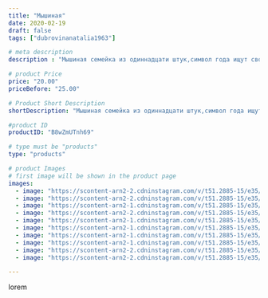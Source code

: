 ```yaml
---
title: "Мышиная"
date: 2020-02-19
draft: false
tags: ["dubrovinanatalia1963"]

# meta description
description : "Мышиная семейка из одиннадцати штук,символ года ищут своих новых хозяев,обращаться в личку"

# product Price
price: "20.00"
priceBefore: "25.00"

# Product Short Description
shortDescription: "Мышиная семейка из одиннадцати штук,символ года ищут своих новых хозяев,обращаться в личку"

#product ID
productID: "B8wZmUTnh69"

# type must be "products"
type: "products"

# product Images
# first image will be shown in the product page
images:
  - image: "https://scontent-arn2-2.cdninstagram.com/v/t51.2885-15/e35/85181988_115325513379284_2064689974430284859_n.jpg?_nc_ht=scontent-arn2-2.cdninstagram.com&_nc_cat=108&_nc_ohc=WYHxO9_9p84AX-0CpBG&se=7&tp=1&oh=546af5ec6bb1cece9792a7e61978c42b&oe=605AD38E&ig_cache_key=MjI0NzQwODc5NjI4NDMzNTE4NA%3D%3D.2"
  - image: "https://scontent-arn2-2.cdninstagram.com/v/t51.2885-15/e35/84637777_2677009889061593_2734820796568999886_n.jpg?_nc_ht=scontent-arn2-2.cdninstagram.com&_nc_cat=105&_nc_ohc=aXeK9nD7jjsAX8oaQsh&se=7&tp=1&oh=1b99cf9dedae554122558ade31eb8d9b&oe=605C2AA1&ig_cache_key=MjI0NzQwODc5NjMwOTU3NDM2MA%3D%3D.2"
  - image: "https://scontent-arn2-1.cdninstagram.com/v/t51.2885-15/e35/84879992_2684164378479350_8740998404342521563_n.jpg?_nc_ht=scontent-arn2-1.cdninstagram.com&_nc_cat=102&_nc_ohc=rxrQZkdQAjoAX-HCw1o&se=7&tp=1&oh=b9e4df284592e2b7e1b15cc4d5ca02d3&oe=605CC24A&ig_cache_key=MjI0NzQwODc5NjM1MTQ5NzkxOQ%3D%3D.2"
  - image: "https://scontent-arn2-2.cdninstagram.com/v/t51.2885-15/e35/84833661_194778088255409_1608700396724107283_n.jpg?_nc_ht=scontent-arn2-2.cdninstagram.com&_nc_cat=105&_nc_ohc=mQVpjyMIKSsAX81wjy5&se=7&tp=1&oh=ce09b8f513d0e1a28c0eaf9b7eca20b7&oe=605C9B07&ig_cache_key=MjI0NzQwODc5NjMyNjE4NzEyOQ%3D%3D.2"
  - image: "https://scontent-arn2-1.cdninstagram.com/v/t51.2885-15/e35/84880933_916078898806689_1655883900398075225_n.jpg?_nc_ht=scontent-arn2-1.cdninstagram.com&_nc_cat=109&_nc_ohc=RwYn0US6XKcAX8oi2PH&se=7&tp=1&oh=ce163a3d775991c31679ce8c5ff442c2&oe=6059E4EC&ig_cache_key=MjI0NzQwODc5NjMwMTE0MDI2OA%3D%3D.2"
  - image: "https://scontent-arn2-1.cdninstagram.com/v/t51.2885-15/e35/84671055_2853074761403042_1779478583757821818_n.jpg?_nc_ht=scontent-arn2-1.cdninstagram.com&_nc_cat=102&_nc_ohc=QX7Usi_LGXoAX8Eo9Rk&se=7&tp=1&oh=d1a0e3027cf532280079af29bd72c267&oe=605BFF27&ig_cache_key=MjI0NzQwODc5NjMzNDgxMDExMA%3D%3D.2"
  - image: "https://scontent-arn2-1.cdninstagram.com/v/t51.2885-15/e35/84032476_892800464472298_4638347935558352802_n.jpg?_nc_ht=scontent-arn2-1.cdninstagram.com&_nc_cat=110&_nc_ohc=ttmSM8dymZ8AX_G4-nr&se=7&tp=1&oh=c42a4ab10e8b7ef8e301768587251710&oe=605AB96E&ig_cache_key=MjI0NzQwODc5NjM1OTg3NTM0Mw%3D%3D.2"
  - image: "https://scontent-arn2-1.cdninstagram.com/v/t51.2885-15/e35/84759829_2270054146622162_1031507071397601273_n.jpg?_nc_ht=scontent-arn2-1.cdninstagram.com&_nc_cat=102&_nc_ohc=dq3oQFVZoAMAX8lhz-z&se=7&tp=1&oh=6f8bf9d08b7850ae60e6c4607a3abafb&oe=605B7126&ig_cache_key=MjI0NzQwODc5NjM2ODMzMDQ4Ng%3D%3D.2"
  - image: "https://scontent-arn2-2.cdninstagram.com/v/t51.2885-15/e35/84980790_480645009509300_7006918992730378705_n.jpg?_nc_ht=scontent-arn2-2.cdninstagram.com&_nc_cat=108&_nc_ohc=Fo4aG1pUxrUAX-k7Z5b&se=7&tp=1&oh=eab27f4d7805fe1f00cfbeddc326093f&oe=605AF6E1&ig_cache_key=MjI0NzQwODc5NjM3NjcxMDAyMw%3D%3D.2"
  - image: "https://scontent-arn2-2.cdninstagram.com/v/t51.2885-15/e35/84856640_270465913919208_4515958538137567213_n.jpg?_nc_ht=scontent-arn2-2.cdninstagram.com&_nc_cat=100&_nc_ohc=5n1AtGqSf4wAX8Yoz5K&se=7&tp=1&oh=65068b78aef10c95f965f34f6304049e&oe=605A851E&ig_cache_key=MjI0NzQwODc5NjQ0MzYzMDMxNg%3D%3D.2"

---
```

lorem
